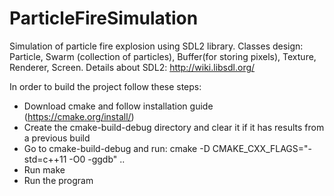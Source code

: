 # ParticleFireSimulation
Simulation of particle fire explosion using SDL2 library.
Classes design: Particle, Swarm (collection of particles), Buffer(for storing pixels), Texture, Renderer, Screen.
Details about SDL2: http://wiki.libsdl.org/

In order to build the project follow these steps:
- Download cmake and follow installation guide (https://cmake.org/install/)
- Create the cmake-build-debug directory and clear it if it has results from a previous build
- Go to cmake-build-debug and run: cmake -D CMAKE_CXX_FLAGS="-std=c++11 -O0 -ggdb" ..
- Run make
- Run the program

